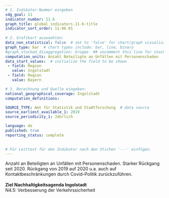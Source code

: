 ```yaml
---
# 1. Indikator-Nummer eingeben 
sdg_goal: 11 
indicator_number: 11.6
graph_title: global_indicators.11-6-title
indicator_sort_order: 11-06-01
 
# 2. Grafikart auswaehlen: 
data_non_statistical: false  # set to 'false' for chart/graph visualization 
graph_type: bar  # chart types include: bar, line, binary 
#graph_stacked_disaggregation: Gruppe  ## uncomment this line for stacked bars. eplace 'Geschlecht' with the field of aggregation. 
computation_units: Anzahl Beteiligte an Unfällen mit Personenschaden 
data_start_values:  # initialize the field to be shown  
 - field: Region 
   value: Ingolstadt 
 - field: Region 
   value: Bayern 

# 3. Berechnung und Quelle eingeben: 
national_geographical_coverage: Ingolstadt 
computation_definitions: 

SOURCE_TYPE: Amt für Statistik und Stadtforschung  # data source  
source_earliest_available_1: 2019
source_periodicity_1: Jährlich

language: de   
published: true 
reporting_status: complete
 
 
# Für Leittext für den Indikator nach den Stichen '---' einfügen. 
---
```

Anzahl an Beteiligten an Unfällen mit Personenschaden. Starker Rückgang seit 2020. Rückgang von 2019 auf 2020 u.a. auch auf Kontaktbeschränkungen durch Covid-Politik zurückzuführen. <br>
<br>
<b>Ziel Nachhaltigkeitsagenda Ingolstadt</b><br>
N4.5: Verbesserung der Verkehrssicherheit
